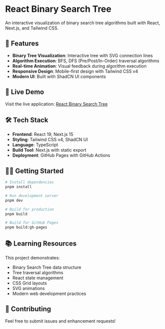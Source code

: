 # React Binary Search Tree

An interactive visualization of binary search tree algorithms built with React, Next.js, and Tailwind CSS.

## 🌟 Features

- **Binary Tree Visualization**: Interactive tree with SVG connection lines
- **Algorithm Execution**: BFS, DFS (Pre/Post/In-Order) traversal algorithms
- **Real-time Animation**: Visual feedback during algorithm execution
- **Responsive Design**: Mobile-first design with Tailwind CSS v4
- **Modern UI**: Built with ShadCN UI components

## 🚀 Live Demo

Visit the live application: [React Binary Search Tree](https://jasontoups.github.io/react-binary-search/)

## 🛠️ Tech Stack

- **Frontend**: React 19, Next.js 15
- **Styling**: Tailwind CSS v4, ShadCN UI
- **Language**: TypeScript
- **Build Tool**: Next.js with static export
- **Deployment**: GitHub Pages with GitHub Actions

## 🏃‍♂️ Getting Started

```bash
# Install dependencies
pnpm install

# Run development server
pnpm dev

# Build for production
pnpm build

# Build for GitHub Pages
pnpm build:gh-pages
```

## 📚 Learning Resources

This project demonstrates:
- Binary Search Tree data structure
- Tree traversal algorithms
- React state management
- CSS Grid layouts
- SVG animations
- Modern web development practices

## 🤝 Contributing

Feel free to submit issues and enhancement requests!
